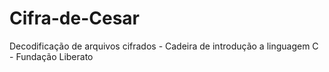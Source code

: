# Cifra-de-Cesar
Decodificação de arquivos cifrados - Cadeira de introdução a linguagem C - Fundação Liberato

